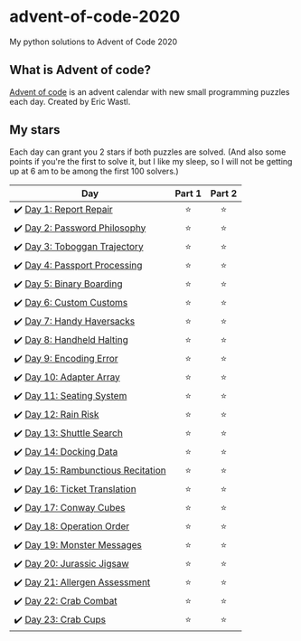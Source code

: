 # advent-of-code-2020
My python solutions to Advent of Code 2020

## What is Advent of code?
[Advent of code](https://adventofcode.com/) is an advent calendar with new small programming puzzles each day. Created by Eric Wastl.

## My stars
Each day can grant you 2 stars if both puzzles are solved. (And also some points if you're the first to solve it, but I like my sleep, so I will not be getting up at 6 am to be among the first 100 solvers.)

| Day | Part 1 | Part 2 |
|---|:----:|:---:|
|✔️ [Day 1: Report Repair](01) | ⭐️ | ⭐️ |
|✔️ [Day 2: Password Philosophy](02)   | ⭐️ | ⭐️ |
|✔️ [Day 3: Toboggan Trajectory](03)   | ⭐️ | ⭐️ |
|✔️ [Day 4: Passport Processing](04)   | ⭐️ | ⭐️ |
|✔️ [Day 5: Binary Boarding](05)   | ⭐️ | ⭐️ |
|✔️ [Day 6: Custom Customs](06)   | ⭐️ | ⭐️ |
|✔️ [Day 7: Handy Haversacks](07)   | ⭐️ | ️⭐️ |
|✔️ [Day 8: Handheld Halting](08)   | ⭐️ | ️⭐️ |
|✔️ [Day 9: Encoding Error](09)   | ⭐️ | ️⭐️ |
|✔️ [Day 10: Adapter Array](10)   | ⭐️ | ️⭐️ |
|✔️ [Day 11: Seating System](11)   | ⭐️ | ️⭐️ |
|✔️ [Day 12: Rain Risk](12)   | ⭐️ | ️⭐️ |
|✔️ [Day 13: Shuttle Search](13)   | ⭐️ | ️⭐️ |
|✔️ [Day 14: Docking Data](14)  | ⭐️ | ️⭐️ |
|✔️ [Day 15: Rambunctious Recitation](15)  | ⭐️ | ️⭐️ |
|✔️ [Day 16: Ticket Translation](16)  | ⭐️ | ️⭐️ |
|✔️ [Day 17: Conway Cubes](17)  | ⭐️ | ️⭐️ |
|✔️ [Day 18: Operation Order](18)  | ⭐️ | ️⭐️ |
|✔️ [Day 19: Monster Messages](19)  | ⭐️ | ️⭐️ |
|✔️ [Day 20: Jurassic Jigsaw](20)  | ⭐️ | ️⭐️ | 
|✔️ [Day 21: Allergen Assessment](21)  | ⭐️ | ️⭐️ | 
|✔️ [Day 22: Crab Combat](22)  | ⭐️ | ️⭐️ | 
|✔️ [Day 23: Crab Cups](23)  | ⭐️ | ️⭐️ | 
